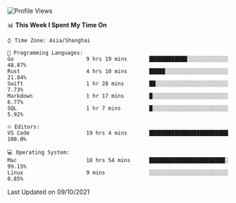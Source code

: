 <!--START_SECTION:waka-->
![Profile Views](http://img.shields.io/badge/Profile%20Views-6-blue)

📊 **This Week I Spent My Time On** 

```text
⌚︎ Time Zone: Asia/Shanghai

💬 Programming Languages: 
Go                       9 hrs 19 mins       ████████████░░░░░░░░░░░░░   48.87% 
Rust                     4 hrs 10 mins       █████░░░░░░░░░░░░░░░░░░░░   21.84% 
Swift                    1 hr 28 mins        ██░░░░░░░░░░░░░░░░░░░░░░░   7.73% 
Markdown                 1 hr 17 mins        █░░░░░░░░░░░░░░░░░░░░░░░░   6.77% 
SQL                      1 hr 7 mins         █░░░░░░░░░░░░░░░░░░░░░░░░   5.92%

🔥 Editors: 
VS Code                  19 hrs 4 mins       █████████████████████████   100.0%

💻 Operating System: 
Mac                      18 hrs 54 mins      ████████████████████████░   99.15% 
Linux                    9 mins              ░░░░░░░░░░░░░░░░░░░░░░░░░   0.85%

```


 Last Updated on 09/10/2021
<!--END_SECTION:waka-->
